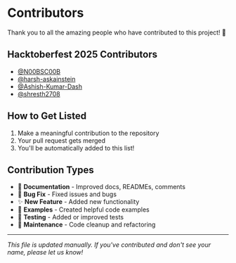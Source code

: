 # Contributors

Thank you to all the amazing people who have contributed to this project! 🎉

## Hacktoberfest 2025 Contributors

- [@N00BSC00B](https://github.com/N00BSC00B)
- [@harsh-askainstein](https://github.com/harsh-askainstein)
- [@Ashish-Kumar-Dash](https://github.com/Ashish-Kumar-Dash)
- [@shresth2708](https://github.com/shresth2708)

## How to Get Listed

1. Make a meaningful contribution to the repository
2. Your pull request gets merged
3. You'll be automatically added to this list!

## Contribution Types

- 📝 **Documentation** - Improved docs, READMEs, comments
- 🐛 **Bug Fix** - Fixed issues and bugs
- ✨ **New Feature** - Added new functionality
- 🎨 **Examples** - Created helpful code examples
- 🧪 **Testing** - Added or improved tests
- 🔧 **Maintenance** - Code cleanup and refactoring

---

_This file is updated manually. If you've contributed and don't see your name, please let us know!_
